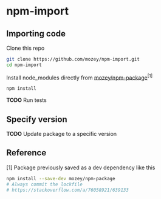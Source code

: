 # npm-import

## Importing code

Clone this repo
```bash
git clone https://github.com/mozey/npm-import.git
cd npm-import
```

Install node_modules directly from [mozey/npm-package](https://github.com/mozey/npm-package)<sup>[1]</sup>
```bash
npm install
```

**TODO** Run tests


## Specify version

**TODO** Update package to a specific version


## Reference

[1] Package previously saved as a dev dependency like this
```bash
npm install --save-dev mozey/npm-package
# Always commit the lockfile
# https://stackoverflow.com/a/76058921/639133
```
